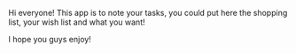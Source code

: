 Hi everyone! This app is to note your tasks, you could put here the shopping list, your wish list and what you want!

I hope you guys enjoy!
